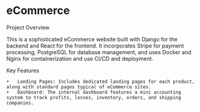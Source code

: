 
# eCommerce
Project Overview

This is a sophisticated eCommerce website built with Django for the backend and React for the frontend. It incorporates Stripe for payment processing, PostgreSQL for database management, and uses Docker and Nginx for containerization and use  CI/CD  and deployment.

Key Features

	•	Landing Pages: Includes dedicated landing pages for each product, along with standard pages typical of eCommerce sites.
	•	Dashboard: The internal dashboard features a mini accounting system to track profits, losses, inventory, orders, and shipping companies.


